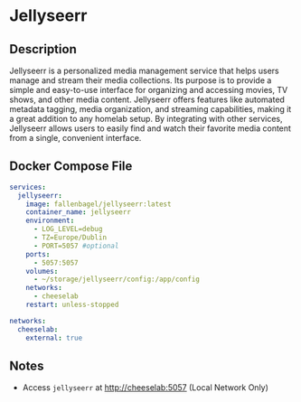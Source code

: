 # Jellyseerr
    
    

## Description

Jellyseerr is a personalized media management service that helps users manage and stream their media collections. Its purpose is to provide a simple and easy-to-use interface for organizing and accessing movies, TV shows, and other media content. Jellyseerr offers features like automated metadata tagging, media organization, and streaming capabilities, making it a great addition to any homelab setup. By integrating with other services, Jellyseerr allows users to easily find and watch their favorite media content from a single, convenient interface.

## Docker Compose File

```yaml
services:
  jellyseerr:
    image: fallenbagel/jellyseerr:latest
    container_name: jellyseerr
    environment:
      - LOG_LEVEL=debug
      - TZ=Europe/Dublin
      - PORT=5057 #optional
    ports:
      - 5057:5057
    volumes:
      - ~/storage/jellyseerr/config:/app/config
    networks:
      - cheeselab
    restart: unless-stopped

networks:
  cheeselab:
    external: true
```

## Notes

- Access `jellyseerr` at [http://cheeselab:5057](http://cheeselab:5057) (Local Network Only)